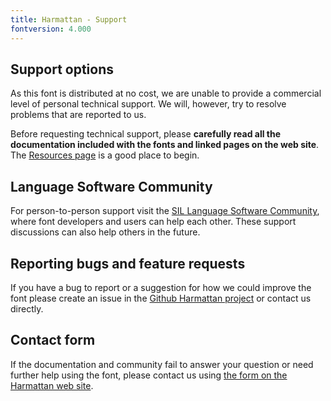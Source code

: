 ```yaml
---
title: Harmattan - Support
fontversion: 4.000
---
```


## Support options

As this font is distributed at no cost, we are unable to provide a commercial level of personal technical support. We will, however, try to resolve problems that are reported to us.

Before requesting technical support, please **carefully read all the documentation included with the fonts and linked pages on the web site**. The [Resources page](resources.md) is a good place to begin.

## Language Software Community

For person-to-person support visit the [SIL Language Software Community](https://community.software.sil.org/c/silfonts), where font developers and users can help each other. These support discussions can also help others in the future.

## Reporting bugs and feature requests

If you have a bug to report or a suggestion for how we could improve the font please create an issue in the [Github Harmattan project](https://github.com/silnrsi/font-harmattan/issues) or contact us directly.

## Contact form

If the documentation and community fail to answer your question or need further help using the font, please contact us using [the form on the Harmattan web site](https://software.sil.org/harmattan/about/contact/).

